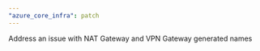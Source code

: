 ```yaml
---
"azure_core_infra": patch
---
```


Address an issue with NAT Gateway and VPN Gateway generated names
